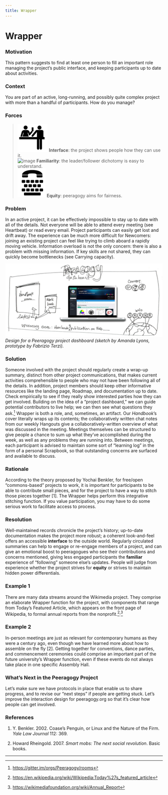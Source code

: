 ```yaml
---
title: Wrapper
---
```


Wrapper 
=======

### Motivation 

This pattern suggests to find at least one person to fill an important
role managing the project’s public interface, and keeping participants
up to date about activities.

### Context 

You are part of an active, long-running, and possibly quite complex
project with more than a handful of participants. How do you manage?

### Forces 

> ![image](https://raw.githubusercontent.com/Peeragogy/Peeragogy.github.io/master/images/interface.png) **Interface**: the project shows people how they can use it.  
> ![image](https://raw.githubusercontent.com/Peeragogy/Peeragogy.github.io/master/images/familiarity.png) **Familiarity**: the leader/follower dichotomy is easy to understand.  
> ![image](https://raw.githubusercontent.com/Peeragogy/Peeragogy.github.io/master/images/equity.png) **Equity**: peeragogy aims for fairness.

### Problem 

In an active project, it can be effectively impossible to stay up to
date with all of the details. Not everyone will be able to attend every
meeting (see <span><span>Heartbeat</span></span>) or read every email.
Project participants can easily get lost and drift away. The experience
can be much more difficult for <span><span>Newcomers</span></span>:
joining an existing project can feel like trying to climb aboard a
rapidly moving vehicle. Information overload is not the only concern:
there is also a problem with missing information. If key skills are not
shared, they can quickly become bottlenecks (see <span><span>Carrying
capacity</span></span>).

![image](https://raw.githubusercontent.com/Peeragogy/Peeragogy.github.io/master/images/dashboard_design.jpg)
*Design for a Peeragogy project dashboard (sketch by Amanda Lyons, prototype by Fabrizio Terzi).*

### Solution 

Someone involved with the project should regularly create a wrap-up
summary, distinct from other project communications, that makes current
activities comprehensible to people who may not have been following all
of the details. In addition, project members should keep other
informative resources like the landing page,
<span><span>Roadmap</span></span>, and documentation up to date. Check
empirically to see if they really show interested parties how they can
get involved. Building on the idea of a “project dashboard,”
we can guide potential contributors to live help; we can
then see what questions they ask.[^fn1]
<span><span>Wrapper</span></span> is both a role, and, sometimes, an
artifact. Our *Handbook*’s cover literally wraps up its contents; the
collaboratively written chat notes from our weekly Hangouts give a
collaboratively-written overview of what was discussed in the meeting.
Meetings themselves can be structured to give people a chance to sum up
what they’ve accomplished during the week, as well as any problems they
are running into. Between meetings, each participant is advised to
maintain some sort of “learning log” in the form of a personal
<span><span>Scrapbook</span></span>, so that outstanding concerns are
surfaced and available to discuss.

### Rationale 

According to the theory proposed by Yochai Benkler, for free/open
“commons-based” projects to work, it is important for participants to be
able to contribute small pieces, and for the project to have a way to
stitch those pieces together <span class="citation">\[1\]</span>. The
<span><span>Wrapper</span></span> helps perform this integrative
stitching function. If you value participation, you may have to do some
serious work to facilitate access to process.

### Resolution 

Well-maintained records chronicle the project’s history; up-to-date
documentation makes the project more robust; a coherent look-and-feel
offers an accessible **interface** to the outside world. Regularly
circulated summaries can help to engage or re-engage members of a
project, and can give an emotional boost to peeragogues who see their
contributions and concerns mentioned, giving less engaged participants
the **familiar** experience of “following” someone else’s updates.
People will judge from experience whether the project strives for
**equity** or strives to maintain hidden power differentials.

### Example 1 

There are many data streams around the Wikimedia project. They comprise
an elaborate <span><span>Wrapper</span></span> function for the project,
with components that range from Today’s Featured Article, which appears
on the front page of Wikipedia, to formal annual reports from the
nonprofit.[^fn2]<sup>,</sup>[^fn3]

### Example 2 

In-person meetings are just as relevant for contemporary humans as they
were a century ago, even though we have learned more about how to
assemble on the fly <span class="citation">\[2\]</span>. Getting
together for conventions, dance parties, and commencement ceremonies
could comprise an important part of the future university’s
<span><span>Wrapper</span></span> function, even if these events do not
always take place in one specific Assembly Hall.

### What’s Next in the Peeragogy Project

Let’s make sure we have protocols in place that enable us to share
progress, and to revise our “next steps” if people are getting stuck.
Let’s improve the interaction design for peeragogy.org so that it’s
clear how people can get involved.

### References

1. Y. Benkler. 2002. Coase’s Penguin, or Linux and the Nature of the
Firm. *Yale Law Journal* 112: 369.

2. Howard Rheingold. 2007. *Smart mobs: The next social revolution*.
Basic books.

------------------------------------------------------------------------

[^fn1]: <https://gitter.im/orgs/Peeragogy/rooms>

[^fn2]: <https://en.wikipedia.org/wiki/Wikipedia:Today%27s_featured_article>

[^fn3]: <https://wikimediafoundation.org/wiki/Annual_Report>


